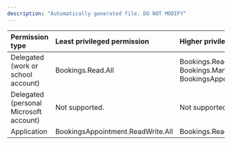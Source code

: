```yaml
---
description: "Automatically generated file. DO NOT MODIFY"
---
```


|Permission type|Least privileged permission|Higher privileged permissions|
|:---|:---|:---|
|Delegated (work or school account)|Bookings.Read.All|Bookings.ReadWrite.All, Bookings.Manage.All, BookingsAppointment.ReadWrite.All|
|Delegated (personal Microsoft account)|Not supported.|Not supported.|
|Application|BookingsAppointment.ReadWrite.All|Bookings.Read.All|

